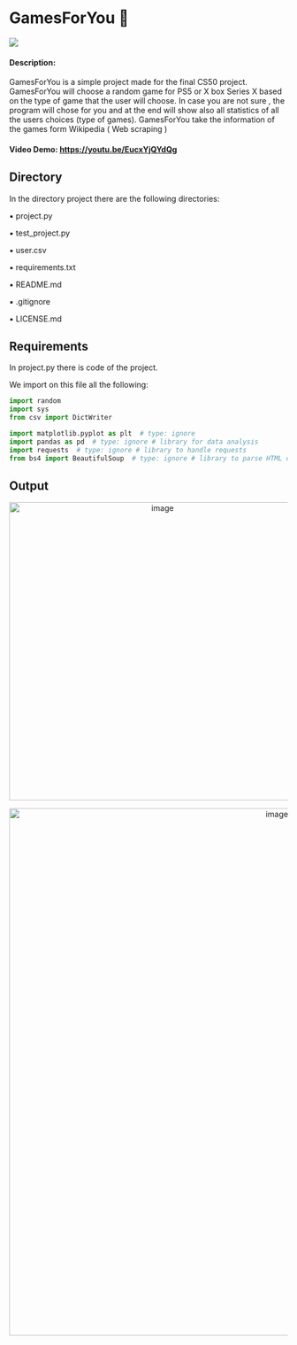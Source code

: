 # GamesForYou 🏁 
<a href="https://www.linkedin.com/in/giuseppe-bonifati-738640261/"><img src="https://img.shields.io/badge/LinkedIn-blue?style=flat&logo=linkedin&labelColor=blue"></a>


#### Description:

GamesForYou is a simple project made for the final CS50 project.
GamesForYou will choose a random game for PS5 or X box Series X based on the type of game that the user will choose.
In case you are not sure , the program will chose for you  and at the end will show also all statistics of all the users choices (type of games).
GamesForYou take the information of the games form Wikipedia ( Web scraping )

#### Video Demo:  https://youtu.be/EucxYjQYdQg 

## Directory

In the directory project there are the following directories:

▪️ project.py

▪️ test_project.py

▪️ user.csv

▪️ requirements.txt

▪️ README.md

▪️ .gitignore

▪️ LICENSE.md



## Requirements

In project.py there is code of the project.

We import on this file all the following:

```python
import random
import sys
from csv import DictWriter

import matplotlib.pyplot as plt  # type: ignore
import pandas as pd  # type: ignore # library for data analysis
import requests  # type: ignore # library to handle requests
from bs4 import BeautifulSoup  # type: ignore # library to parse HTML documents
```




## Output

<p align="center">
<img width="539" alt="image" src="https://user-images.githubusercontent.com/110894389/220594613-7b663c51-04a2-4b2d-977a-6128e9418569.png">
</p>

<p align="center">
<img width="953" alt="image" src="https://user-images.githubusercontent.com/110894389/220594960-b7e72bf6-52e7-4707-9650-4a3ad258809b.png">
</p>


